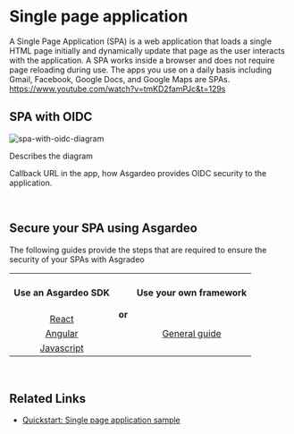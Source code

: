 # Single page application

A Single Page Application (SPA) is a web application that loads a single HTML page initially and dynamically update that
page as the user interacts with the application. A SPA works inside a browser and does not require page reloading during
use. The apps you use on a daily basis including Gmail, Facebook, Google Docs, and Google Maps are SPAs.
https://www.youtube.com/watch?v=tmKD2famPJc&t=129s

## SPA with OIDC

<img :src="$withBase('/assets/img/guides/spa-oidc.png')" alt="spa-with-oidc-diagram">

Describes the diagram

Callback URL in the app, how Asgardeo provides OIDC security to the application.

<br>

## Secure your SPA using Asgardeo

The following guides provide the steps that are required to ensure the security of your SPAs with Asgradeo

<table>
  <tbody>
    <tr>
      <td><h4><b>Use an Asgardeo SDK</b></h4></td>
      <td rowspan="4" colspan="4"><h4>or</h4></td>
      <td><h4><b>Use your own framework</b></h4></td>
    </tr>
    <tr>
      <td style="text-align:center"><a href="./spa-react">React</a></td>
      <td rowspan="3" colspan="3" style="text-align:center"><a href="./spa-configure-general">General guide</a></td>
    </tr>
    <tr>
      <td style="text-align:center"><a href="./spa-angular">Angular</a></td>
    </tr>
    <tr>
      <td style="text-align:center"><a href="./spa-javascript">Javascript</a></td>
    </tr>
  </tbody>
</table>

<br>

## Related Links

* [Quickstart: Single page application sample](../../../quickstarts/qsg-spa-sample)